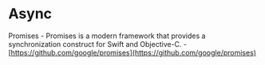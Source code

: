 # Async

Promises - Promises is a modern framework that provides a synchronization construct for Swift and Objective-C. - [https://github.com/google/promises](https://github.com/google/promises)


